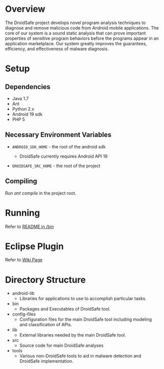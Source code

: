 Overview
========

The DroidSafe project develops novel program analysis techniques to
diagnose and remove malicious code from Android mobile applications.
The core of our system is a sound static analysis that can prove
important properties of sensitive program behaviors before the
programs appear in an application marketplace.  Our system greatly
improves the guarantees, efficiency, and effectiveness of malware
diagnosis.

Setup
=====

Dependencies
------------
* Java 1.7
* Ant
* Python 2.x
* Android 19 sdk
* PHP 5

Necessary Environment Variables
-------------------------------

* `ANDROID_SDK_HOME` - the root of the android sdk
    * DroidSafe currently requires Android API 19

* `DROIDSAFE_SRC_HOME` - the root of the project

Compiling
---------
Run *ant compile* in the project root.


Running
=======

Refer to [README in /bin](bin/README.md)

Eclipse Plugin 
==============

Refer to [Wiki Page](https://github.com/mgordon/droidsafe/wiki/Eclipse-Plugin-Instructions)



Directory Structure
===================
* android-lib
  * Libraries for applications to use to accomplish particular tasks.
* bin
  * Packages and Executables of DroidSafe tool.
* config-files
  * Configuration files for the main DroidSafe tool including modeling and classification of APIs.
* lib
  * External libraries needed by the main DroidSafe tool.
* src
  * Source code for main DroidSafe analyses
* tools
  * Various non-DroidSafe tools to aid in malware detection and DroidSafe implementation. 
